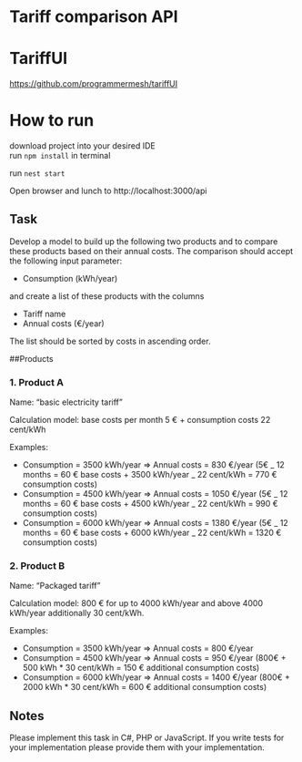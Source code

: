 # Tariff comparison API

# TariffUI
https://github.com/programmermesh/tariffUI

# How to run
download project into your desired IDE <br>
run `npm install` in terminal

run `nest start`

Open browser and lunch to
http://localhost:3000/api

## Task

Develop a model to build up the following two products and to compare these products based on
their annual costs. The comparison should accept the following input parameter:

- Consumption (kWh/year)

and create a list of these products with the columns

- Tariff name
- Annual costs (€/year)

The list should be sorted by costs in ascending order.

##Products

### 1. Product A

Name: “basic electricity tariff”

Calculation model: base costs per month 5 € + consumption costs 22 cent/kWh

Examples:

- Consumption = 3500 kWh/year => Annual costs = 830 €/year (5€ _ 12 months = 60 €
  base costs + 3500 kWh/year _ 22 cent/kWh = 770 € consumption costs)
- Consumption = 4500 kWh/year => Annual costs = 1050 €/year (5€ _ 12 months = 60 €
  base costs + 4500 kWh/year _ 22 cent/kWh = 990 € consumption costs)
- Consumption = 6000 kWh/year => Annual costs = 1380 €/year (5€ _ 12 months = 60 €
  base costs + 6000 kWh/year _ 22 cent/kWh = 1320 € consumption costs)

### 2. Product B

Name: “Packaged tariff”

Calculation model: 800 € for up to 4000 kWh/year and above 4000 kWh/year additionally 30 cent/kWh.

Examples:

- Consumption = 3500 kWh/year => Annual costs = 800 €/year
- Consumption = 4500 kWh/year => Annual costs = 950 €/year (800€ + 500 kWh \* 30
  cent/kWh = 150 € additional consumption costs)
- Consumption = 6000 kWh/year => Annual costs = 1400 €/year (800€ + 2000 kWh \* 30
  cent/kWh = 600 € additional consumption costs)

## Notes

Please implement this task in C#, PHP or JavaScript.
If you write tests for your implementation please provide them with your implementation.
